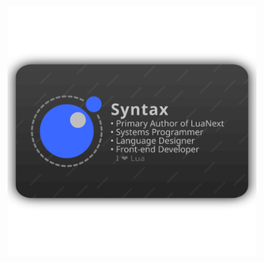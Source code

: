 <div align="center">
  <a href="https://github.com/LuaNext">
    <img src="./card.svg">
  </a>
</div>
